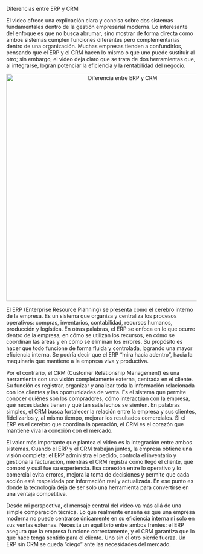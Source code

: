 Diferencias entre ERP y CRM

El video ofrece una explicación clara y concisa sobre dos sistemas fundamentales dentro de la gestión empresarial moderna. Lo interesante del enfoque es que no busca abrumar, sino mostrar de forma directa cómo ambos sistemas cumplen funciones diferentes pero complementarias dentro de una organización. Muchas empresas tienden a confundirlos, pensando que el ERP y el CRM hacen lo mismo o que uno puede sustituir al otro; sin embargo, el video deja claro que se trata de dos herramientas que, al integrarse, logran potenciar la eficiencia y la rentabilidad del negocio.

<p align="center">
  <img src="https://www.coralme.com/wp-content/uploads/2023/06/crm-erp-difference-jpg.webp"
       alt="Diferencia entre ERP y CRM"
       width="600"/>
</p>

El ERP (Enterprise Resource Planning) se presenta como el cerebro interno de la empresa. Es un sistema que organiza y centraliza los procesos operativos: compras, inventarios, contabilidad, recursos humanos, producción y logística. En otras palabras, el ERP se enfoca en lo que ocurre dentro de la empresa, en cómo se utilizan los recursos, en cómo se coordinan las áreas y en cómo se eliminan los errores. Su propósito es hacer que todo funcione de forma fluida y controlada, logrando una mayor eficiencia interna. Se podría decir que el ERP “mira hacia adentro”, hacia la maquinaria que mantiene a la empresa viva y productiva.

Por el contrario, el CRM (Customer Relationship Management) es una herramienta con una visión completamente externa, centrada en el cliente. Su función es registrar, organizar y analizar toda la información relacionada con los clientes y las oportunidades de venta. Es el sistema que permite conocer quiénes son los compradores, cómo interactúan con la empresa, qué necesidades tienen y qué tan satisfechos se sienten. En palabras simples, el CRM busca fortalecer la relación entre la empresa y sus clientes, fidelizarlos y, al mismo tiempo, mejorar los resultados comerciales. Si el ERP es el cerebro que coordina la operación, el CRM es el corazón que mantiene viva la conexión con el mercado.

El valor más importante que plantea el video es la integración entre ambos sistemas. Cuando el ERP y el CRM trabajan juntos, la empresa obtiene una visión completa: el ERP administra el pedido, controla el inventario y gestiona la facturación, mientras el CRM registra cómo llegó el cliente, qué compró y cuál fue su experiencia. Esa conexión entre lo operativo y lo comercial evita errores, mejora la toma de decisiones y permite que cada acción esté respaldada por información real y actualizada. En ese punto es donde la tecnología deja de ser solo una herramienta para convertirse en una ventaja competitiva.

Desde mi perspectiva, el mensaje central del video va más allá de una simple comparación técnica. Lo que realmente enseña es que una empresa moderna no puede centrarse únicamente en su eficiencia interna ni solo en sus ventas externas. Necesita un equilibrio entre ambos frentes: el ERP asegura que la empresa funcione correctamente, y el CRM garantiza que lo que hace tenga sentido para el cliente. Uno sin el otro pierde fuerza. Un ERP sin CRM se queda “ciego” ante las necesidades del mercado.



